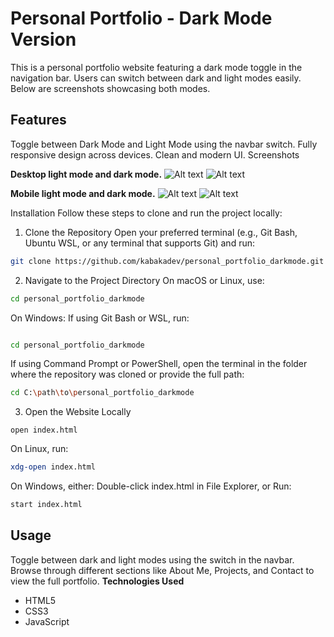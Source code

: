 # Personal Portfolio - Dark Mode Version
 This is a personal portfolio website featuring a dark mode toggle in the navigation bar. Users can switch between dark and light modes easily. Below are screenshots showcasing both modes.

## Features
Toggle between Dark Mode and Light Mode using the navbar switch.
Fully responsive design across devices.
Clean and modern UI.
Screenshots

**Desktop light mode and dark mode.**
![Alt text](path/to/image)
![Alt text](path/to/image)

**Mobile light mode and dark mode.**
![Alt text](path/to/image)
![Alt text](path/to/image)

Installation
Follow these steps to clone and run the project locally:

1. Clone the Repository
Open your preferred terminal (e.g., Git Bash, Ubuntu WSL, or any terminal that supports Git) and run:

```bash
git clone https://github.com/kabakadev/personal_portfolio_darkmode.git
```
2. Navigate to the Project Directory
On macOS or Linux, use:
```bash
cd personal_portfolio_darkmode
```
On Windows:
If using Git Bash or WSL, run:
```bash

cd personal_portfolio_darkmode
```
If using Command Prompt or PowerShell, open the terminal in the folder where the repository was cloned or provide the full path:
```bash
cd C:\path\to\personal_portfolio_darkmode
```
3. Open the Website Locally
```On macOS, run:
open index.html
```
On Linux, run:
```bash
xdg-open index.html
```
On Windows, either:
Double-click index.html in File Explorer, or
Run:
```bash
start index.html
```
## Usage
Toggle between dark and light modes using the switch in the navbar.
Browse through different sections like About Me, Projects, and Contact to view the full portfolio.
**Technologies Used**
* HTML5
* CSS3
* JavaScript
